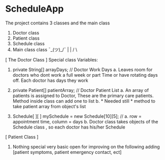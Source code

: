 # ScheduleApp

The project contains 3 classes and the main class 
1. Doctor class
2. Patient class
3. Schedule class         
4. Main class class
     ¯\_(ツ)_/¯
         | |
        /   \
        

[ The Doctor Class ]
Special class Variables: 
1. private String[] arrayDays; // Doctor Work Days
  a. Leaves room for doctors who dont work a full week or part Time or have rotating days off. Each doctor has days they work
  
2. private Patient[] patientArray; // Doctor Patient List
  a. An array of patients is assigned to Doctor, These are the primary care patients. Method inside class can add one to list
  b. * Needed still * method to take patient array from object's list 
  
 3. Schedule[ ][ ] mySchedule = new Schedule[10][5]; // 
  a. row = appointment time, column = days
  b. Doctor class takes objects of the Schedule class , so each doctor has his/her Schedule
  
[ Patient Class ]
1. Nothing special very basic open for improving on the following adding 
[patient symptoms, patient emergency contact, ect]


